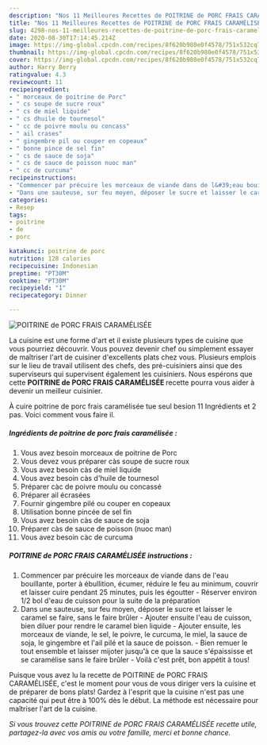```yaml
---
description: "Nos 11 Meilleures Recettes de POITRINE de PORC FRAIS CARAMÉLISÉE"
title: "Nos 11 Meilleures Recettes de POITRINE de PORC FRAIS CARAMÉLISÉE"
slug: 4298-nos-11-meilleures-recettes-de-poitrine-de-porc-frais-caramelisee
date: 2020-08-30T17:14:45.214Z
image: https://img-global.cpcdn.com/recipes/8f620b980e0f4578/751x532cq70/poitrine-de-porc-frais-caramelisee-photo-principale-de-la-recette.jpg
thumbnail: https://img-global.cpcdn.com/recipes/8f620b980e0f4578/751x532cq70/poitrine-de-porc-frais-caramelisee-photo-principale-de-la-recette.jpg
cover: https://img-global.cpcdn.com/recipes/8f620b980e0f4578/751x532cq70/poitrine-de-porc-frais-caramelisee-photo-principale-de-la-recette.jpg
author: Harry Berry
ratingvalue: 4.3
reviewcount: 11
recipeingredient:
- " morceaux de poitrine de Porc"
- " cs soupe de sucre roux"
- " cs de miel liquide"
- " cs dhuile de tournesol"
- " cc de poivre moulu ou concass"
- " ail crases"
- " gingembre pil ou couper en copeaux"
- " bonne pince de sel fin"
- " cs de sauce de soja"
- " cs de sauce de poisson nuoc man"
- " cc de curcuma"
recipeinstructions:
- "Commencer par précuire les morceaux de viande dans de l&#39;eau bouillante, porter à ébullition, écumer, réduire le feu au minimum, couvrir et laisser cuire pendant 25 minutes, puis les égoutter Réserver environ 1/2 bol d&#39;eau de cuisson pour la suite de la préparation"
- "Dans une sauteuse, sur feu moyen, déposer le sucre et laisser le caramel se faire, sans le faire brûler Ajouter ensuite l&#39;eau de cuisson, bien diluer pour rendre le caramel bien liquide  Ajouter ensuite, les morceaux de viande, le sel, le poivre, le curcuma, le miel, la sauce de soja, le gingembre et l&#39;ail pilé et la sauce de poisson. Bien remuer le tout ensemble et laisser mijoter jusqu&#39;à ce que la sauce s&#39;épaississe et se caramélise sans le faire brûler  Voilà c&#39;est prêt, bon appétit à tous!"
categories:
- Resep
tags:
- poitrine
- de
- porc

katakunci: poitrine de porc 
nutrition: 128 calories
recipecuisine: Indonesian
preptime: "PT30M"
cooktime: "PT30M"
recipeyield: "1"
recipecategory: Dinner

---
```



![POITRINE de PORC FRAIS CARAMÉLISÉE](https://img-global.cpcdn.com/recipes/8f620b980e0f4578/751x532cq70/poitrine-de-porc-frais-caramelisee-photo-principale-de-la-recette.jpg)

La cuisine est une forme d'art et il existe plusieurs types de cuisine que vous pourriez découvrir. Vous pouvez devenir chef ou simplement essayer de maîtriser l'art de cuisiner d'excellents plats chez vous. Plusieurs emplois sur le lieu de travail utilisent des chefs, des pré-cuisiniers ainsi que des superviseurs qui supervisent également les cuisiniers. Nous espérons que cette <strong> POITRINE de PORC FRAIS CARAMÉLISÉE </strong> recette pourra vous aider à devenir un meilleur cuisinier.

<!--inarticleads1-->

À cuire poitrine de porc frais caramélisée tue seul besion 11 Ingrédients et 2 pas. Voici comment vous faire il.

##### Ingrédients de poitrine de porc frais caramélisée :

1. Vous avez besoin  morceaux de poitrine de Porc
1. Vous devez vous préparer  càs soupe de sucre roux
1. Vous avez besoin  càs de miel liquide
1. Vous avez besoin  càs d&#39;huile de tournesol
1. Préparer  càc de poivre moulu ou concassé
1. Préparer  ail écrasées
1. Fournir  gingembre pilé ou couper en copeaux
1. Utilisation  bonne pincée de sel fin
1. Vous avez besoin  càs de sauce de soja
1. Préparer  càs de sauce de poisson (nuoc man)
1. Vous avez besoin  càc de curcuma




<!--inarticleads2-->

##### POITRINE de PORC FRAIS CARAMÉLISÉE instructions :

1. Commencer par précuire les morceaux de viande dans de l&#39;eau bouillante, porter à ébullition, écumer, réduire le feu au minimum, couvrir et laisser cuire pendant 25 minutes, puis les égoutter - Réserver environ 1/2 bol d&#39;eau de cuisson pour la suite de la préparation
1. Dans une sauteuse, sur feu moyen, déposer le sucre et laisser le caramel se faire, sans le faire brûler - Ajouter ensuite l&#39;eau de cuisson, bien diluer pour rendre le caramel bien liquide  - Ajouter ensuite, les morceaux de viande, le sel, le poivre, le curcuma, le miel, la sauce de soja, le gingembre et l&#39;ail pilé et la sauce de poisson. - Bien remuer le tout ensemble et laisser mijoter jusqu&#39;à ce que la sauce s&#39;épaississe et se caramélise sans le faire brûler  - Voilà c&#39;est prêt, bon appétit à tous!




<!--inarticleads1-->

<p>
Puisque vous avez lu la recette de POITRINE de PORC FRAIS CARAMÉLISÉE, c'est le moment pour vous de vous diriger vers la cuisine et de préparer de bons plats! Gardez à l'esprit que la cuisine n'est pas une capacité qui peut être à 100% dès le début. La méthode est nécessaire pour maîtriser l'art de la cuisine.
</p>

<p>
<i>Si vous trouvez cette POITRINE de PORC FRAIS CARAMÉLISÉE recette utile, partagez-la avec vos amis ou votre famille, merci et bonne chance.</i>
</p>
